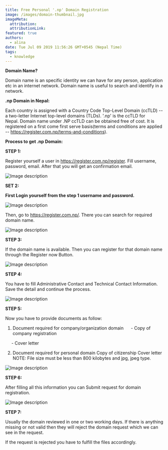 ```yaml
---
title: Free Personal '.np' Domain Registration
image: /images/domain-thumbnail.jpg
imageMeta:
  attribution:
  attributionLink:
featured: true
authors: 
  - alina
date: Tue Jul 09 2019 11:56:26 GMT+0545 (Nepal Time)
tags:
  - knowledge
---
```


**Domain Name?**

Domain name is an specific identity we can have for any person, application etc in an internet network. Domain name is useful to search and identify in a network.



**.np Domain in Nepal:**

Each country is assigned with a Country Code Top-Level Domain (ccTLD) --a two-letter Internet top-level domains (TLDs). '.np' is the ccTLD for Nepal. Domain name under .NP ccTLD can be obtained free of cost. It is registered on a first come first serve basis(terms and conditions are applied -- https://register.com.np/terms-and-conditions).



**Process to get .np Domain:**



**STEP 1:**

Register yourself a user in https://register.com.np/register. Fill username, password, email. After that you will get an confirmation email.

![Image description](/images/domain-regis/create-user.jpg)


**SET 2:**

**First Login yourself from the step 1 username and password.** 

![Image description](/images/domain-regis/login.jpg)


Then, go to https://register.com.np/. There you can search for required domain name.

![Image description](/images/domain-regis/domain-search.jpg)

**STEP 3:**

If the domain name is available. Then you can register for that domain name through the Register now Button.

![Image description](/images/domain-regis/searched.jpg)


**STEP 4:**

You have to fill Administrative Contact and Technical Contact Information. Save the detail and continue the process.

![Image description](/images/domain-regis/contact.jpg)


**STEP 5:**

Now you have to provide documents as follow:

1. Document required for company/organization domain
     - Copy of company registration

     - Cover letter

2. Document required for personal domain
Copy of citizenship
Cover letter
NOTE: File size must be less than 800 kilobytes and jpg, jpeg type.

![Image description](/images/domain-regis/files-req.jpg)


**STEP 6:**

After filling all this information you can Submit request for domain registration.

![Image description](/images/domain-regis/register-domain.jpg)


**STEP 7:**

Usually the domain reviewed in one or two working days. If there is anything missing or not valid then they will reject the domain request which we can see in the request.

If the request is rejected you have to fulfill the files accordingly.
